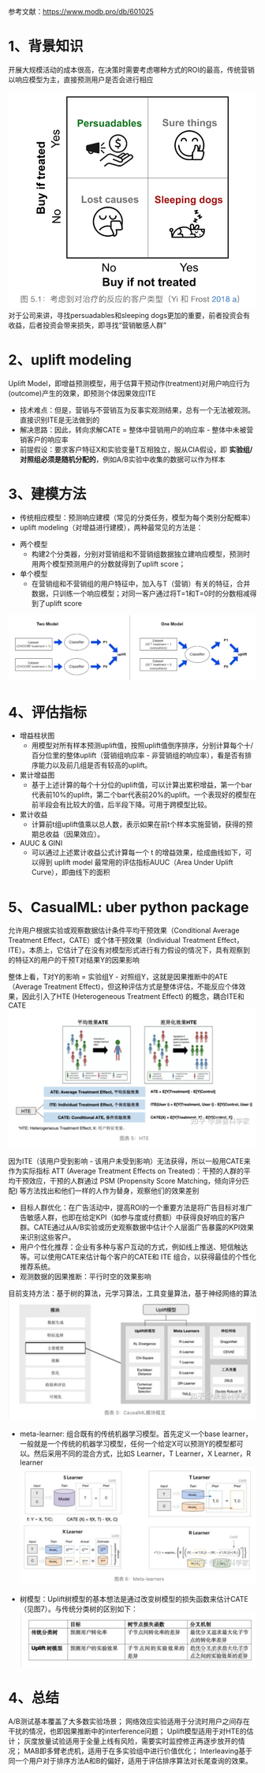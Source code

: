 参考文献：https://www.modb.pro/db/601025

# 1、背景知识
开展大规模活动的成本很高，在决策时需要考虑哪种方式的ROI的最高，传统营销以响应模型为主，直接预测用户是否会进行相应

![Alt text](image-11.png)
对于公司来讲，寻找persuadables和sleeping dogs更加的重要，前者投资会有收益，后者投资会带来损失，即寻找“营销敏感人群”

# 2、uplift modeling
Uplift Model，即增益预测模型，用于估算干预动作(treatment)对用户响应行为(outcome)产生的效果，即预测个体因果效应ITE
- 技术难点：但是，营销与不营销互为反事实观测结果，总有一个无法被观测。直接识别ITE是无法做到的
- 解决思路：因此，转向求解CATE = 整体中营销用户的响应率 - 整体中未被营销客户的响应率
- 前提假设：要求客户特征X和实验变量T互相独立，服从CIA假设，即 **实验组/对照组必须是随机分配的**，例如A/B实验中收集的数据可以作为样本

# 3、建模方法
- 传统相应模型：预测响应建模（常见的分类任务，模型为每个类别分配概率）
- uplift modeling（对增益进行建模），两种最常见的方法是：
* 两个模型
  * 构建2个分类器，分别对营销组和不营销组数据独立建响应模型，预测时用两个模型预测用户的分数就得到了uplift score；
* 单个模型
  * 在营销组和不营销组的用户特征中，加入与T（营销）有关的特征，合并数据，只训练一个响应模型；对同一客户通过将T=1和T=0时的分数相减得到了uplift score

![Alt text](image-12.png)

# 4、评估指标
- 增益柱状图
  - 用模型对所有样本预测uplift值，按照uplift值倒序排序，分别计算每个十/百分位里的整体uplift（营销组响应率 - 非营销组的响应率），看是否有排序能力以及前几组是否有较高的uplift。
- 累计增益图
  - 基于上述计算的每个十分位的uplift值，可以计算出累积增益，第一个bar代表前10%的uplift，第二个bar代表前20%的uplift。一个表现好的模型在前半段会有比较大的值，后半段下降。可用于跨模型比较。
- 累计收益
  - 计算前t组uplift值乘以总人数，表示如果在前t个样本实施营销，获得的预期总收益（因果效应）。
- AUUC & GINI
  - 可以通过上述累计收益公式计算每一个 t 的增益效果，绘成曲线如下，可以得到 uplift model 最常用的评估指标AUUC（Area Under Uplift Curve），即曲线下的面积

# 5、CasualML: uber python package
允许用户根据实验或观察数据估计条件平均干预效果（Conditional Average Treatment Effect，CATE）或个体干预效果（Individual Treatment Effect，ITE）。本质上，它估计了在没有对模型形式进行有力假设的情况下，具有观察到的特征X的用户的干预T对结果Y的因果影响

整体上看，T对Y的影响 = 实验组Y - 对照组Y，这就是因果推断中的ATE（Average Treatment Effect)，但这种评估方式是整体评估，不能反应个体效果，因此引入了HTE (Heterogeneous Treatment Effect) 的概念，耦合ITE和CATE
![Alt text](image-20.png)

因为ITE（该用户受到影响 - 该用户未受到影响）无法获得，所以一般用CATE来作为实际指标
ATT (Average Treatment Effects on Treated)：干预的人群的平均干预效应，干预的人群通过 PSM (Propensity Score Matching，倾向评分匹配) 等方法找出和他们一样的人作为替身，观察他们的效果差别

- 目标人群优化：在广告活动中，提高ROI的一个重要方法是将广告目标对准广告敏感人群，也即在给定KPI（如参与度或付费额）中获得良好响应的客户群。CATE通过从A/B实验或历史观察数据中估计个人层面广告暴露的KPI效果来识别这些客户。
- 用户个性化推荐：企业有多种与客户互动的方式，例如线上推送、短信触达等。可以使用CATE来估计每个客户的CATE和 ITE 组合，以获得最佳的个性化推荐系统。
- 观测数据的因果推断：平行时空的效果影响

目前支持方法：基于树的算法，元学习算法，工具变量算法，基于神经网络的算法
![Alt text](image-19.png)

- meta-learner: 组合既有的传统机器学习模型。首先定义一个base learner，一般就是一个传统的机器学习模型，任何一个给定X可以预测Y的模型都可以。然后采用不同的混合方式，比如S Learner，T Learner，X Learner，R learner
![Alt text](image-21.png)

- 树模型：Uplift树模型的基本想法是通过改变树模型的损失函数来估计CATE（见图7）。与传统分类树的区别如下：
![Alt text](image-22.png)

# 4、总结
A/B测试基本覆盖了大多数实验场景；
网络效应实验适用于分流时用户之间存在干扰的情况，也即因果推断中的interference问题；
Uplift模型适用于对HTE的估计；
灰度放量试验适用于全量上线有风险，需要实时监控修正再逐步放开的情况；
MAB即多臂老虎机，适用于在多实验组中进行价值优化；
Interleaving基于同一个用户对于排序方法A和B的偏好，适用于评估排序算法对长尾查询的效果。